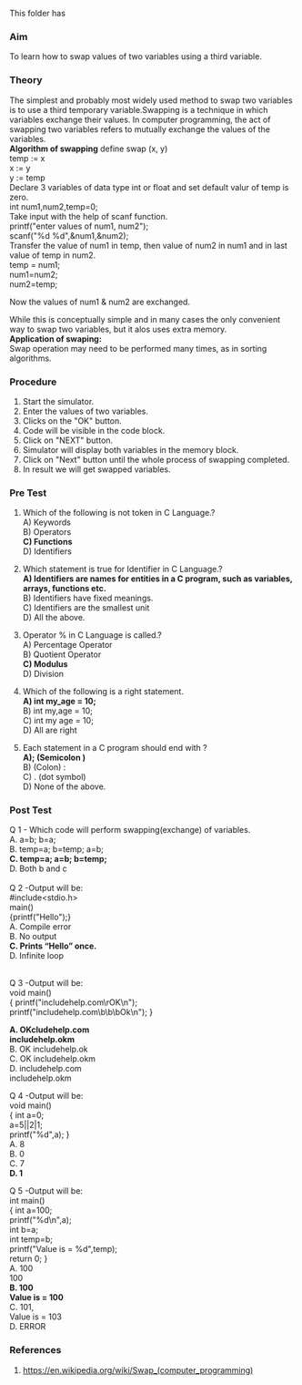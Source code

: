 This folder has 
### Aim  <br>
To learn how to swap values of two variables using a third variable.
### Theory  <br>
The simplest and probably most widely used method to swap two variables is to use a third temporary variable.Swapping is a technique in which variables exchange their values. In computer programming, the act of swapping two variables refers to mutually exchange the values of the variables.<br>
<b>Algorithm of swapping</b>
define swap (x, y)<br>
temp := x<br>
x := y<br>
y := temp<br>
Declare 3 variables of data type int or float and set default valur of temp is zero.<br>
int num1,num2,temp=0;<br>
Take input with the help of scanf function.<br>
printf("enter values of num1, num2");<br>
scanf("%d %d",&num1,&num2);<br>
Transfer the value of num1 in temp, then value of num2 in num1 and in last value of temp in num2.<br>
temp = num1;<br>
num1=num2;<br>
num2=temp;<br>

Now the values of num1 & num2 are exchanged.

While this is conceptually simple and in many cases the only convenient way to swap two variables, but it alos uses extra memory.<br>
<b>Application of swaping:</b><br>
Swap operation may need to be performed many times, as in sorting algorithms.

### Procedure<br>
1. Start the simulator.<br>
2. Enter the values of two variables.<br>
3. Clicks on the "OK" button.<br>
4. Code will be visible in the code block.<br>
5. Click on "NEXT" button.<br>
6. Simulator will display both variables in the memory block.<br>
7. Click on "Next" button until the whole process of swapping completed.<br>
8. In result we will get swapped variables.<br>

### Pre Test<br>
1) Which of the following is not token in C Language.?<br>
A) Keywords<br>
B) Operators<br>
<b>C) Functions</b><br>
D) Identifiers<br>

2) Which statement is true for Identifier in C Language.?<br>
<b>A) Identifiers are names for entities in a C program, such as variables, arrays, functions etc.</b><br>
B) Identifiers have fixed meanings.<br>
C) Identifiers are the smallest unit <br>
D) All the above.<br>


3) Operator % in C Language is called.?<br>
A) Percentage Operator<br>
B) Quotient Operator<br>
<b>C) Modulus</b><br>
D) Division<br>


4) Which of the following is a right statement.<br>
<b>A) int my_age = 10;</b><br>
B) int my,age = 10;<br>
C) int my age = 10;<br>
D) All are right<br>

5) Each statement in a C program should end with ?<br>
<b>A); (Semicolon )</b><br>
B) (Colon) :<br>
C) . (dot symbol)<br>
D) None of the above.<br>

### Post Test<br>
Q 1 - Which code will perform swapping(exchange) of variables.<br>
A.  a=b; b=a;<br>
B.  temp=a; b=temp; a=b;<br>
<b>C.  temp=a; a=b; b=temp;</b><br>
D.  Both b and c<br>
<br>
Q 2 -Output will be:<br> #include<stdio.h> <br>main()<br> {printf("Hello");} <br>
A.  Compile error<br>
B.  No output<br>
<b>C.  Prints “Hello” once.</b><br>
D.  Infinite loop<br><br>

Q 3 -Output will be:<br> void main() <br>{ printf("includehelp.com\rOK\n");<br> printf("includehelp.com\b\b\bOk\n"); }<br>

<b>A. OKcludehelp.com <br>includehelp.okm</b><br>
B.  OK includehelp.ok<br>
C.  OK includehelp.okm<br>
D.  includehelp.com<br> includehelp.okm<br>

Q 4 -Output will be:<br> void main()<br>{ int a=0;<br> a=5||2|1;<br> printf("%d",a); }<br>
A. 8<br>
B. 0<br>
C.  7<br>
<b>D.  1</b><br>

Q 5 -Output will be:<br> int main()<br> { int a=100; <br>printf("%d\n",a); <br>int b=a;<br>int temp=b;<br>printf("Value is = %d",temp);<br> return 0; }<br>
A. 100<br> 100<br>
<b>B. 100<br>Value is = 100</b><br>
C.  101, <br>Value is = 103<br>
D.  ERROR<br>

### References<br>
1. https://en.wikipedia.org/wiki/Swap_(computer_programming)
